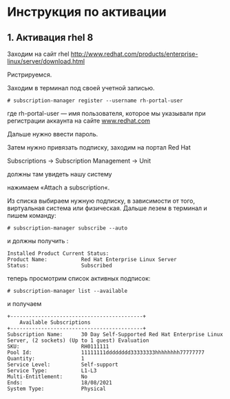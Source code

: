 # Инструкция по активации

## 1. Активация rhel 8
Заходим на сайт rhel http://www.redhat.com/products/enterprise-linux/server/download.html

Ристрируемся.

Заходим в терминал под своей учетной записью.

    # subscription-manager register --username rh-portal-user
где rh-portal-user — имя пользователя, которое мы указывали при регистрации аккаунта на сайте www.redhat.com

Дальше нужно ввести пароль.

Затем нужно привязать подписку, заходим на портал Red Hat

Subscriptions -> Subscription Management -> Unit

должны там увидеть нашу систему

нажимаем «Attach a subscription«.

Из списка выбираем нужную подписку, в зависимости от того, виртуальная система или физическая.
Дальше лезем в терминал и пишем команду:

    # subscription-manager subscribe --auto
и должны получить :

    Installed Product Current Status:
    Product Name:           Red Hat Enterprise Linux Server
    Status:                 Subscribed
теперь просмотрим список активных подписок:

    # subscription-manager list --available
и получаем 
        
    +-------------------------------------------+
        Available Subscriptions
    +-------------------------------------------+
    Subscription Name:      30 Day Self-Supported Red Hat Enterprise Linux Server, (2 sockets) (Up to 1 guest) Evaluation
    SKU:                    RH0111111
    Pool Id:                11111111dddddddd33333333hhhhhhhh77777777
    Quantity:               1
    Service Level:          Self-support
    Service Type:           L1-L3
    Multi-Entitlement:      No
    Ends:                   18/08/2021
    System Type:            Physical
